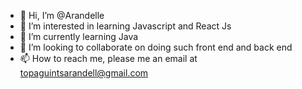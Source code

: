 - 👋 Hi, I’m @Arandelle
- 👀 I’m interested in learning Javascript and React Js
- 🌱 I’m currently learning Java
- 💞️ I’m looking to collaborate on doing such front end and back end
- 📫 How to reach me, please me an email at topaguintsarandell@gmail.com

<!---
Arandelle/Arandelle is a ✨ special ✨ repository because its `README.md` (this file) appears on your GitHub profile.
You can click the Preview link to take a look at your changes.
--->
